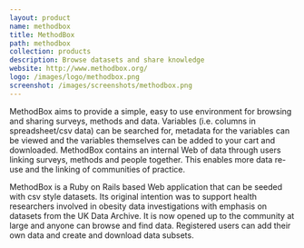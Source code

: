 ```yaml
---
layout: product
name: methodbox
title: MethodBox
path: methodbox
collection: products
description: Browse datasets and share knowledge
website: http://www.methodbox.org/
logo: /images/logo/methodbox.png
screenshot: /images/screenshots/methodbox.png
---
```


MethodBox aims to provide a simple, easy to use environment for browsing and sharing surveys, methods and data. Variables (i.e. columns in spreadsheet/csv data) can be searched for, metadata for the variables can be viewed and the variables themselves can be added to your cart and downloaded. MethodBox contains an internal Web of data through users linking surveys, methods and people together. This enables more data re-use and the linking of communities of practice.

MethodBox is a Ruby on Rails based Web application that can be seeded with csv style datasets. Its original intention was to support health researchers involved in obesity data investigations with emphasis on datasets from the UK Data Archive. It is now opened up to the community at large and anyone can browse and find data. Registered users can add their own data and create and download data subsets.